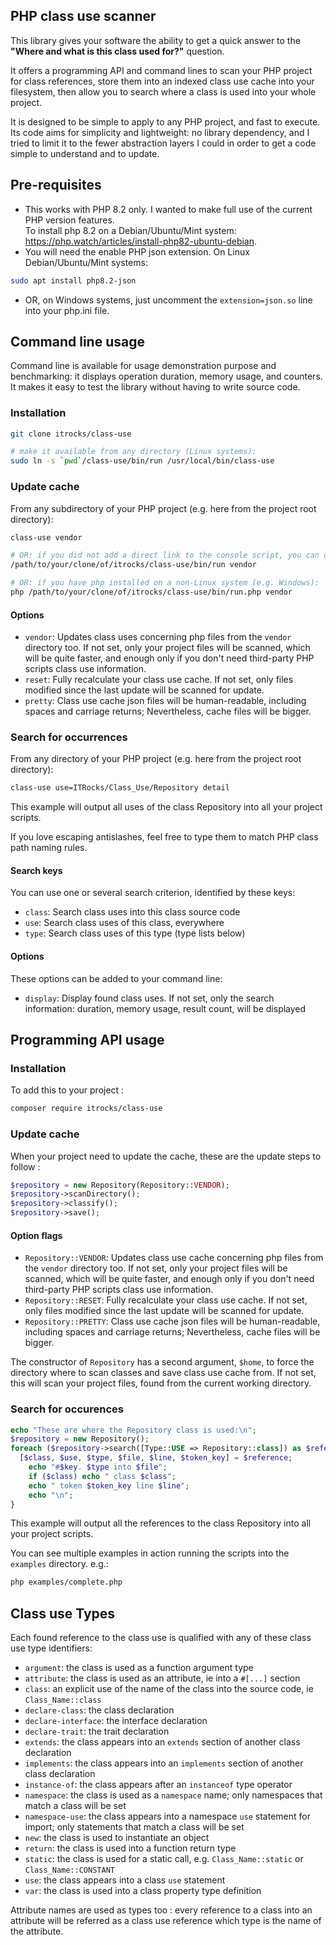 PHP class use scanner 
---------------------

This library gives your software the ability to get a quick answer to the
**"Where and what is this class used for?"** question.

It offers a programming API and command lines to scan your PHP project for class
references, store them into an indexed class use cache into your filesystem,
then allow you to search where a class is used into your whole project.

It is designed to be simple to apply to any PHP project, and fast to execute.
Its code aims for simplicity and lightweight: no library dependency,
and I tried to limit it to the fewer abstraction layers I could
in order to get a code simple to understand and to update.

Pre-requisites
--------------

- This works with PHP 8.2 only. I wanted to make full use of the current PHP version features. \
  To install php 8.2 on a Debian/Ubuntu/Mint system:
  https://php.watch/articles/install-php82-ubuntu-debian.
- You will need the enable PHP json extension.
  On Linux Debian/Ubuntu/Mint systems:
```bash
sudo apt install php8.2-json
```
- OR, on Windows systems, just uncomment the `extension=json.so` line into your php.ini file.

Command line usage
------------------

Command line is available for usage demonstration purpose and benchmarking:
it displays operation duration, memory usage, and counters.
It makes it easy to test the library without having to write source code.

### Installation

```bash
git clone itrocks/class-use

# make it available from any directory (Linux systems):
sudo ln -s `pwd`/class-use/bin/run /usr/local/bin/class-use
```

### Update cache

From any subdirectory of your PHP project (e.g. here from the project root directory):

```bash
class-use vendor

# OR: if you did not add a direct link to the console script, you can do the same with (Linux systems):
/path/to/your/clone/of/itrocks/class-use/bin/run vendor

# OR: if you have php installed on a non-Linux system (e.g. Windows):
php /path/to/your/clone/of/itrocks/class-use/bin/run.php vendor
```

#### Options

- `vendor`:
  Updates class uses concerning php files from the `vendor` directory too. If not set,
  only your project files will be scanned, which will be quite faster, and enough only if you don't
  need third-party PHP scripts class use information.
- `reset`:
  Fully recalculate your class use cache. If not set, only files modified since the last update
  will be scanned for update.
- `pretty`:
  Class use cache json files will be human-readable, including spaces and carriage returns;
  Nevertheless, cache files will be bigger.

### Search for occurrences

From any directory of your PHP project (e.g. here from the project root directory):

```bash
class-use use=ITRocks/Class_Use/Repository detail
```

This example will output all uses of the class Repository into all your project scripts.

If you love escaping antislashes, feel free to type them to match PHP class path naming rules.

#### Search keys

You can use one or several search criterion, identified by these keys:

- `class`: Search class uses into this class source code
- `use`: Search class uses of this class, everywhere 
- `type`: Search class uses of this type (type lists below)

#### Options

These options can be added to your command line:

- `display`: Display found class uses. If not set, only the search information:
  duration, memory usage, result count, will be displayed

Programming API usage
---------------------

### Installation

To add this to your project :

```bash
composer require itrocks/class-use
```

### Update cache

When your project need to update the cache, these are the update steps to follow :

```php
$repository = new Repository(Repository::VENDOR);
$repository->scanDirectory();
$repository->classify();
$repository->save();
```

#### Option flags

- `Repository::VENDOR`:
  Updates class use cache concerning php files from the `vendor` directory too. If not set,
  only your project files will be scanned, which will be quite faster, and enough only if you don't
  need third-party PHP scripts class use information.
- `Repository::RESET`:
  Fully recalculate your class use cache. If not set, only files modified since the last update
  will be scanned for update.
- `Repository::PRETTY`:
  Class use cache json files will be human-readable, including spaces and carriage returns;
  Nevertheless, cache files will be bigger.

The constructor of `Repository` has a second argument, `$home`, to force the directory where to
scan classes and save class use cache from. If not set, this will scan your project files, found
from the current working directory.

### Search for occurences

```php
echo "These are where the Repository class is used:\n";
$repository = new Repository();
foreach ($repository->search([Type::USE => Repository::class]) as $reference) {
  [$class, $use, $type, $file, $line, $token_key] = $reference;
	echo "#$key. $type into $file";
	if ($class) echo " class $class";
	echo " token $token_key line $line";
	echo "\n";
}
```

This example will output all the references to the class Repository into all your project scripts.

You can see multiple examples in action running the scripts into the `examples` directory. e.g.:

```bash
php examples/complete.php
```

Class use Types
---------------

Each found reference to the class use is qualified with any of these class use type identifiers:

- `argument`: the class is used as a function argument type
- `attribute`: the class is used as an attribute, ie into a `#[...]` section
- `class`: an explicit use of the name of the class into the source code, ie `Class_Name::class`
- `declare-class`: the class declaration
- `declare-interface`: the interface declaration
- `declare-trait`: the trait declaration
- `extends`: the class appears into an `extends` section of another class declaration
- `implements`: the class appears into an `implements` section of another class declaration
- `instance-of`: the class appears after an `instanceof` type operator
- `namespace`: the class is used as a `namespace` name;
  only namespaces that match a class will be set
- `namespace-use`: the class appears into a namespace `use` statement for import;
  only statements that match a class will be set
- `new`: the class is used to instantiate an object
- `return`: the class is used into a function return type
- `static`: the class is used for a static call,
  e.g. `Class_Name::static` or `Class_Name::CONSTANT`
- `use`: the class appears into a class `use` statement
- `var`: the class is used into a class property type definition

Attribute names are used as types too : every reference to a class into an attribute will be
referred as a class use reference which type is the name of the attribute.

